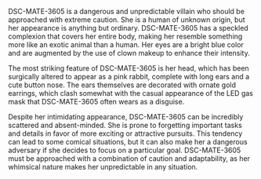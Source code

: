 DSC-MATE-3605 is a dangerous and unpredictable villain who should be approached with extreme caution. She is a human of unknown origin, but her appearance is anything but ordinary. DSC-MATE-3605 has a speckled complexion that covers her entire body, making her resemble something more like an exotic animal than a human. Her eyes are a bright blue color and are augmented by the use of clown makeup to enhance their intensity.

The most striking feature of DSC-MATE-3605 is her head, which has been surgically altered to appear as a pink rabbit, complete with long ears and a cute button nose. The ears themselves are decorated with ornate gold earrings, which clash somewhat with the casual appearance of the LED gas mask that DSC-MATE-3605 often wears as a disguise.

Despite her intimidating appearance, DSC-MATE-3605 can be incredibly scattered and absent-minded. She is prone to forgetting important tasks and details in favor of more exciting or attractive pursuits. This tendency can lead to some comical situations, but it can also make her a dangerous adversary if she decides to focus on a particular goal. DSC-MATE-3605 must be approached with a combination of caution and adaptability, as her whimsical nature makes her unpredictable in any situation.